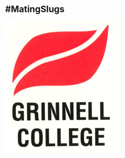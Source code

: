 #MatingSlugs
============

<img src="images/MatingSlugs.png" alt="The old Grinnell College logo.  One petal of a laural leaf, split in half by a curvy line.  Also the words 'Grinnell College'.">
